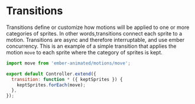 # Transitions

Transitions define or customize how motions will be applied to one or more categories of sprites. In other words,transitions connect each sprite to a motion. Transitions are async and therefore interruptable, and use ember concurrency. This is an example of a simple transition that applies the motion `move` to each sprite where the category of sprites is kept.


```js
import move from 'ember-animated/motions/move';

export default Controller.extend({
  transition: function * ({ keptSprites }) {
    keptSprites.forEach(move);
  },
});
```